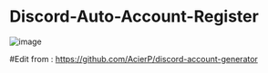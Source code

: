 # Discord-Auto-Account-Register


![image](https://user-images.githubusercontent.com/59871949/136517164-b084c267-1c2b-481d-85de-150c0f9a1a8e.png)


#Edit from : https://github.com/AcierP/discord-account-generator
